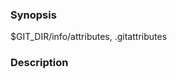<link rel="stylesheet" href="../source.css">
<link rel="stylesheet" href="https://cdn.jsdelivr.net/npm/bootstrap-icons@1.5.0/font/bootstrap-icons.css">

### Synopsis
$GIT_DIR/info/attributes, .gitattributes

### Description















